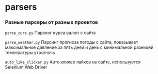 # parsers
### Разные парсеры от разных проектов

`parse_curs.py` Парсинг курса валют с сайта

`parse_weather.py` Парсинг прогноза погоды с сайта, показывает максимальное давление за пять дней и день с минимальной разницей температуры утро/ночь

`auto_like_clicker.py` Авто кликер лайков на сайте, используется Selenium Web Driver
